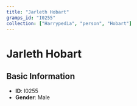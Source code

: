 ```yaml
---
title: "Jarleth Hobart"
gramps_id: "I0255"
collection: ["Harrypedia", "person", "Hobart"]
---
```


# Jarleth Hobart

## Basic Information

- **ID**: I0255
- **Gender**: Male

